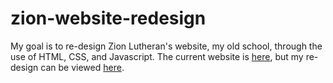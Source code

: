 # zion-website-redesign
My goal is to re-design Zion Lutheran's website, my old school, through
the use of HTML, CSS, and Javascript.
The current website is [here](https://www.zionsfschool.org/), but my
re-design can be viewed [here](https://zionsfschool.netlify.app/).
